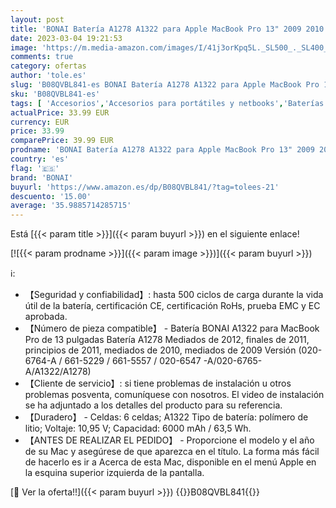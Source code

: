 ```yaml
---
layout: post
title: 'BONAI Batería A1278 A1322 para Apple MacBook Pro 13" 2009 2010 2011 2012 Años  661-5557 661-5229 3ICP5/69/71-2 020-6764-A [6000mAh/65.7Wh/10.95v]'
date: 2023-03-04 19:21:53
image: 'https://m.media-amazon.com/images/I/41j3orKpq5L._SL500_._SL400_.jpg'
comments: true
category: ofertas
author: 'tole.es'
slug: 'B08QVBL841-es BONAI Batería A1278 A1322 para Apple MacBook Pro 13" 2009...'
sku: 'B08QVBL841-es'
tags: [ 'Accesorios','Accesorios para portátiles y netbooks','Baterías para portátiles y netbooks','Informática','apple','bonai','🇪🇸', ]
actualPrice: 33.99 EUR
currency: EUR
price: 33.99
comparePrice: 39.99 EUR
prodname: 'BONAI Batería A1278 A1322 para Apple MacBook Pro 13" 2009 2010 2011 2012 Años  661-5557 661-5229 3ICP5/69/71-2 020-6764-A [6000mAh/65.7Wh/10.95v]'
country: 'es'
flag: '🇪🇸'
brand: 'BONAI'
buyurl: 'https://www.amazon.es/dp/B08QVBL841/?tag=tolees-21'
descuento: '15.00'
average: '35.9885714285715'
---
```


Está [{{< param title >}}]({{< param buyurl >}}) en el siguiente enlace!

[![{{< param prodname >}}]({{< param image >}})]({{< param buyurl >}})

ℹ️:

- 【Seguridad y confiabilidad】: hasta 500 ciclos de carga durante la vida útil de la batería, certificación CE, certificación RoHs, prueba EMC y EC aprobada.
- 【Número de pieza compatible】 - Batería BONAI A1322 para MacBook Pro de 13 pulgadas Batería A1278 Mediados de 2012, finales de 2011, principios de 2011, mediados de 2010, mediados de 2009 Versión (020-6764-A / 661-5229 / 661-5557 / 020-6547 -A/020-6765-A/A1322/A1278)
- 【Cliente de servicio】: si tiene problemas de instalación u otros problemas posventa, comuníquese con nosotros. El video de instalación se ha adjuntado a los detalles del producto para su referencia.
- 【Duradero】 - Celdas: 6 celdas; A1322 Tipo de batería: polímero de litio; Voltaje: 10,95 V; Capacidad: 6000 mAh / 63,5 Wh.
- 【ANTES DE REALIZAR EL PEDIDO】 - Proporcione el modelo y el año de su Mac y asegúrese de que aparezca en el título. La forma más fácil de hacerlo es ir a Acerca de esta Mac, disponible en el menú Apple en la esquina superior izquierda de la pantalla.

[🛒 Ver la oferta!!]({{< param buyurl >}})
{{<world>}}B08QVBL841{{</world>}}
